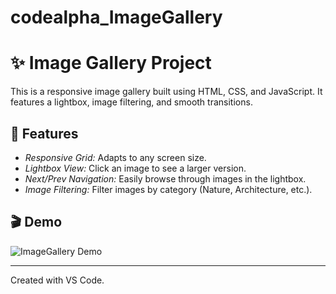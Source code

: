 # codealpha_ImageGallery

# ✨ Image Gallery Project

This is a responsive image gallery built using HTML, CSS, and JavaScript. It features a lightbox, image filtering, and smooth transitions.

## 🚀 Features

- *Responsive Grid:* Adapts to any screen size.
- *Lightbox View:* Click an image to see a larger version.
- *Next/Prev Navigation:* Easily browse through images in the lightbox.
- *Image Filtering:* Filter images by category (Nature, Architecture, etc.).

## 🎬 Demo

![ImageGallery Demo](demo.gif)

---
Created with VS Code.
